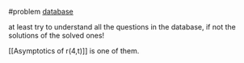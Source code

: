 #problem 
[database](https://www.erdosproblems.com)

at least try to understand all the questions in the database, if not the solutions of the solved ones!

[[Asymptotics of r(4,t)]] is one of them.